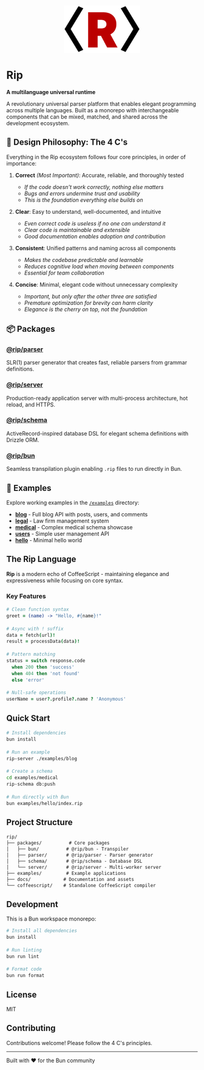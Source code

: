 <div align="center"><img src="/docs/rip-icon-512wa.png" style="width:200px" alt="Rip Logo" /><br></div>

# Rip

**A multilanguage universal runtime**

A revolutionary universal parser platform that enables elegant programming across multiple languages. Built as a monorepo with interchangeable components that can be mixed, matched, and shared across the development ecosystem.

## 🎯 Design Philosophy: The 4 C's

Everything in the Rip ecosystem follows four core principles, in order of importance:

1. **Correct** *(Most Important)*: Accurate, reliable, and thoroughly tested
   - *If the code doesn't work correctly, nothing else matters*
   - *Bugs and errors undermine trust and usability*
   - *This is the foundation everything else builds on*

2. **Clear**: Easy to understand, well-documented, and intuitive
   - *Even correct code is useless if no one can understand it*
   - *Clear code is maintainable and extensible*
   - *Good documentation enables adoption and contribution*

3. **Consistent**: Unified patterns and naming across all components
   - *Makes the codebase predictable and learnable*
   - *Reduces cognitive load when moving between components*
   - *Essential for team collaboration*

4. **Concise**: Minimal, elegant code without unnecessary complexity
   - *Important, but only after the other three are satisfied*
   - *Premature optimization for brevity can harm clarity*
   - *Elegance is the cherry on top, not the foundation*

## 📦 Packages

### **[@rip/parser](packages/parser/)**
SLR(1) parser generator that creates fast, reliable parsers from grammar definitions.

### **[@rip/server](packages/server/)**
Production-ready application server with multi-process architecture, hot reload, and HTTPS.

### **[@rip/schema](packages/schema/)**
ActiveRecord-inspired database DSL for elegant schema definitions with Drizzle ORM.

### **[@rip/bun](packages/bun/)**
Seamless transpilation plugin enabling `.rip` files to run directly in Bun.

## 🚀 Examples

Explore working examples in the [`/examples`](examples/) directory:
- **[blog](examples/blog/)** - Full blog API with posts, users, and comments
- **[legal](examples/legal/)** - Law firm management system
- **[medical](examples/medical/)** - Complex medical schema showcase
- **[users](examples/users/)** - Simple user management API
- **[hello](examples/hello/)** - Minimal hello world

## The Rip Language

**Rip** is a modern echo of CoffeeScript - maintaining elegance and expressiveness while focusing on core syntax.

### Key Features

```coffee
# Clean function syntax
greet = (name) -> "Hello, #{name}!"

# Async with ! suffix
data = fetch(url)!
result = processData(data)!

# Pattern matching
status = switch response.code
  when 200 then 'success'
  when 404 then 'not found'
  else 'error'

# Null-safe operations
userName = user?.profile?.name ? 'Anonymous'
```

## Quick Start

```bash
# Install dependencies
bun install

# Run an example
rip-server ./examples/blog

# Create a schema
cd examples/medical
rip-schema db:push

# Run directly with Bun
bun examples/hello/index.rip
```

## Project Structure

```
rip/
├── packages/          # Core packages
│   ├── bun/          # @rip/bun - Transpiler
│   ├── parser/       # @rip/parser - Parser generator
│   ├── schema/       # @rip/schema - Database DSL
│   └── server/       # @rip/server - Multi-worker server
├── examples/         # Example applications
├── docs/            # Documentation and assets
└── coffeescript/    # Standalone CoffeeScript compiler
```

## Development

This is a Bun workspace monorepo:

```bash
# Install all dependencies
bun install

# Run linting
bun run lint

# Format code
bun run format
```

## License

MIT

## Contributing

Contributions welcome! Please follow the 4 C's principles.

---

Built with ❤️ for the Bun community